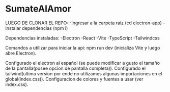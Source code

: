 # SumateAlAmor

LUEGO DE CLONAR EL REPO:
-Ingresar a la carpeta raiz (cd electron-app)
-Instalar dependencias (npm i)

Dependencias instaladas:
-Electron
-React
-Vite
-TypeScript
-Tailwindcss

Comandos a utilizar para iniciar la api:
npm run dev (inicializa Vite y luego abre Electron).

Configurado el electron al español (se puede modificar a gusto el tamaño de la pantalla(posee opcion de pantalla completa)).
Configurado el tailwind(ultima version por ende no utilizamos algunas importaciones en el global(index.css)).
Configuracion de colores y fuentes a usar (ver index.css).
